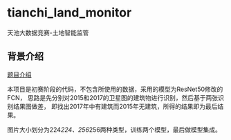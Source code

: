 # tianchi_land_monitor
天池大数据竞赛-土地智能监管

## 背景介绍
[题目介绍](https://tianchi.aliyun.com/competition/information.htm?raceId=231615)


本项目是初赛阶段的代码，不包含所使用的数据，采用的模型为ResNet50修改的FCN，
思路是先分别对2015和2017的卫星图的建筑物进行识别，然后基于两张识别结果图做差，
即找出2017年中有建筑而2015年无建筑，所得的结果即为最后结果。


图片大小划分为224*224、256*256两种类型，训练两个模型，最后做模型集成。
